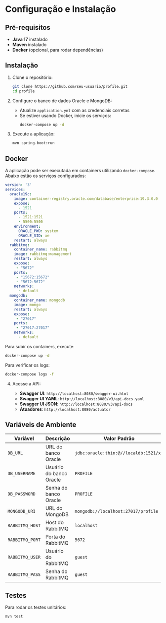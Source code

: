 # Configuração e Instalação

## Pré-requisitos

- **Java 17** instalado
- **Maven** instalado
- **Docker** (opcional, para rodar dependências)

## Instalação

1. Clone o repositório:

   ```sh
   git clone https://github.com/seu-usuario/profile.git
   cd profile
   ```

2. Configure o banco de dados Oracle e MongoDB:

    - Atualize `application.yml` com as credenciais corretas
    - Se estiver usando Docker, inicie os serviços:
      ```sh
      docker-compose up -d
      ```

3. Execute a aplicação:

   ```sh
   mvn spring-boot:run
   ```

## Docker

A aplicação pode ser executada em containers utilizando `docker-compose`. Abaixo estão os serviços configurados:

```yaml
version: '3'
services:
  oracle19c:
    image: container-registry.oracle.com/database/enterprise:19.3.0.0
    expose:
      - 1521
    ports:
      - 1521:1521
      - 5500:5500
    environment:
      ORACLE_PWD: system
      ORACLE_SID: xe
    restart: always
  rabbitmq:
    container_name: rabbitmq
    image: rabbitmq:management
    restart: always
    expose:
     - "5672"
    ports:
     - "15672:15672"
     - "5672:5672"
    networks:
      - default
  mongodb:
    container_name: mongodb
    image: mongo
    restart: always
    expose:
     - "27017"
    ports:
     - "27017:27017"
    networks:
      - default
```

Para subir os containers, execute:

```sh
docker-compose up -d
```

Para verificar os logs:

```sh
docker-compose logs -f
```

4. Acesse a API:

    - **Swagger UI**: `http://localhost:8080/swagger-ui.html`
    - **Swagger UI YAML**: `http://localhost:8080/v3/api-docs.yaml`
    - **Swagger UI JSON**: `http://localhost:8080/v3/api-docs`
    - **Atuadores**: `http://localhost:8080/actuator`

## Variáveis de Ambiente

| Variável        | Descrição               | Valor Padrão                          |
| --------------- | ----------------------- | ------------------------------------- |
| `DB_URL`        | URL do banco Oracle     | `jdbc:oracle:thin:@//localdb:1521/xe` |
| `DB_USERNAME`   | Usuário do banco Oracle | `PROFILE`                             |
| `DB_PASSWORD`   | Senha do banco Oracle   | `PROFILE`                             |
| `MONGODB_URI`   | URL do MongoDB          | `mongodb://localhost:27017/profile`   |
| `RABBITMQ_HOST` | Host do RabbitMQ        | `localhost`                           |
| `RABBITMQ_PORT` | Porta do RabbitMQ       | `5672`                                |
| `RABBITMQ_USER` | Usuário do RabbitMQ     | `guest`                               |
| `RABBITMQ_PASS` | Senha do RabbitMQ       | `guest`                               |

## Testes

Para rodar os testes unitários:

```sh
mvn test
```

